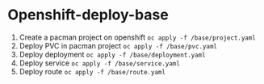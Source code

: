 # Openshift-deploy-base
1. Create a pacman project on openshift
`oc apply -f /base/project.yaml`
2. Deploy PVC in pacman project 
`oc apply -f /base/pvc.yaml`
3. Deploy deployment 
`oc apply -f /base/deployment.yaml`
4. Deploy service
`oc apply -f /base/service.yaml`
5. Deploy route
`oc apply -f /base/route.yaml`

